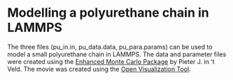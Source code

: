 # Modelling a polyurethane chain in LAMMPS

The three files (pu_in.in, pu_data.data, pu_para.params) can be used to model a small polyurethane chain in LAMMPS. The data and parameter files were created using the [Enhanced Monte Carlo Package](http://montecarlo.sourceforge.net/emc/Welcome.html) by Pieter J. in ’t Veld. The movie was created using the [Open Visualization Tool](https://www.ovito.org/).
